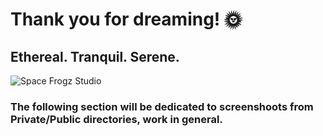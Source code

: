 # Thank you for dreaming! 🌞

## Ethereal. Tranquil. Serene.


![Space Frogz Studio](https://github.com/spacefrogzstudio/.github/assets/37018766/2ac93315-57a8-40d9-8b0f-03e8d214ca82)

### The following section will be dedicated to screenshoots from Private/Public directories, work in general.
